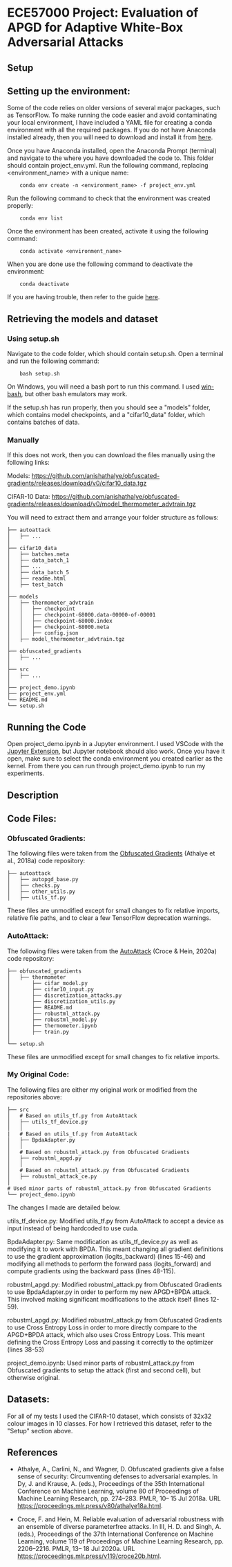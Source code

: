 # ECE57000 Project: Evaluation of APGD for Adaptive White-Box Adversarial Attacks

## **Setup**
## Setting up the environment:
Some of the code relies on older versions of several major packages, such as TensorFlow. To make running the code easier and avoid contaminating your local environment, I have included a YAML file for creating a conda environment with all the required packages. If you do not have Anaconda installed already, then you will need to download and install it from [here](https://www.anaconda.com/products/distribution).

Once you have Anaconda installed, open the Anaconda Prompt (terminal) and navigate to the where you have downloaded the code to. This folder should contain project_env.yml. Run the following command, replacing <environment_name> with a unique name:

```
    conda env create -n <environment_name> -f project_env.yml
```

Run the following command to check that the environment was created properly:

```
    conda env list
```

Once the environment has been created, activate it using the following command:

```
    conda activate <environment_name>
```

When you are done use the following command to deactivate the environment:

```
    conda deactivate
```

If you are having trouble, then refer to the guide [here](https://conda.io/projects/conda/en/latest/user-guide/tasks/manage-environments.html).

## Retrieving the models and dataset
### Using setup.sh
Navigate to the code folder, which should contain setup.sh. Open a terminal and run the following command:

```
    bash setup.sh
```

On Windows, you will need a bash port to run this command. I used [win-bash](https://win-bash.sourceforge.net/), but other bash emulators may work.

If the setup.sh has run properly, then you should see a "models" folder, which contains model checkpoints, and a "cifar10_data" folder, which contains batches of data.

### Manually
If this does not work, then you can download the files manually using the following links:

Models: https://github.com/anishathalye/obfuscated-gradients/releases/download/v0/cifar10_data.tgz

CIFAR-10 Data: https://github.com/anishathalye/obfuscated-gradients/releases/download/v0/model_thermometer_advtrain.tgz

You will need to extract them and arrange your folder structure as follows:

```
├── autoattack
│   ├── ...
│
├── cifar10_data
│   ├── batches.meta
│   ├── data_batch_1
│   ├── ...
│   ├── data_batch_5
│   ├── readme.html
│   ├── test_batch
│
├── models
│   ├── thermometer_advtrain
│   │   ├── checkpoint
│   │   ├── checkpoint-68000.data-00000-of-00001
│   │   ├── checkpoint-68000.index
│   │   ├── checkpoint-68000.meta
│   │   ├── config.json
│   ├── model_thermometer_advtrain.tgz
│
├── obfuscated_gradients
│   ├── ...
│
├── src
│   ├── ...
│
├── project_demo.ipynb
├── project_env.yml
└── README.md
└── setup.sh
```

## Running the Code
Open project_demo.ipynb in a Jupyter environment. I used VSCode with the [Jupyter Extension](https://marketplace.visualstudio.com/items?itemName=ms-toolsai.jupyter), but Jupyter notebook should also work. Once you have it open, make sure to select the conda environment you created earlier as the kernel. From there you can run through project_demo.ipynb to run my experiments.


## **Description**
## Code Files:
### Obfuscated Gradients:
The following files were taken from the [Obfuscated Gradients](https://github.com/anishathalye/obfuscated-gradients) (Athalye et al., 2018a) code repository:

```
├── autoattack
│   ├── autopgd_base.py
│   ├── checks.py
│   ├── other_utils.py
│   ├── utils_tf.py
```

These files are unmodified except for small changes to fix relative imports, relative file paths, and to clear a few TensorFlow deprecation warnings.


### AutoAttack:
The following files were taken from the [AutoAttack](https://github.com/fra31/auto-attack) (Croce & Hein, 2020a) code repository:

```
├── obfuscated_gradients
│   ├── thermometer
│       ├── cifar_model.py
│       ├── cifar10_input.py
│       ├── discretization_attacks.py
│       ├── discretization_utils.py
│       ├── README.md
│       ├── robustml_attack.py
│       ├── robustml_model.py
│       ├── thermometer.ipynb
│       ├── train.py
│
└── setup.sh
```

These files are unmodified except for small changes to fix relative imports.
### My Original Code:
The following files are either my original work or modified from the repositories above:
```
├── src
│   # Based on utils_tf.py from AutoAttack
│   ├── utils_tf_device.py
│   │
|   # Based on utils_tf.py from AutoAttack
│   ├── BpdaAdapter.py
│   │
│   # Based on robustml_attack.py from Obfuscated Gradients
│   ├── robustml_apgd.py
│   │
│   # Based on robustml_attack.py from Obfuscated Gradients
│   ├── robustml_attack_ce.py
│
# Used minor parts of robustml_attack.py from Obfuscated Gradients
└── project_demo.ipynb  
```
The changes I made are detailed below.

utils_tf_device.py: Modified utils_tf.py from AutoAttack to accept a device as input instead of being hardcoded to use cuda.

BpdaAdapter.py: Same modification as utils_tf_device.py as well as modifying it to work with BPDA. This meant changing all gradient definitions to use the gradient approximation (logits_backward) (lines 15-46) and modifying all methods to perform the forward pass (logits_forward) and compute gradients using the backward pass (lines 48-115).

robustml_apgd.py: Modified robustml_attack.py from Obfuscated Gradients to use BpdaAdapter.py in order to perform my new APGD+BPDA attack. This involved making significant modifications to the attack itself (lines 12-59).

robustml_apgd.py: Modified robustml_attack.py from Obfuscated Gradients to use Cross Entropy Loss in order to more directly compare to the APGD+BPDA attack, which also uses Cross Entropy Loss. This meant defining the Cross Entropy Loss and passing it correctly to the optimizer (lines 38-53)

project_demo.ipynb: Used minor parts of robustml_attack.py from Obfuscated gradients to setup the attack (first and second cell), but otherwise original.


## Datasets:
For all of my tests I used the CIFAR-10 dataset, which consists of 32x32 colour images in 10 classes. For how I retrieved this dataset, refer to the "Setup" section above.

## **References**
 - Athalye, A., Carlini, N., and Wagner, D. Obfuscated gradients give a false sense of security: Circumventing defenses to adversarial examples. In Dy, J. and Krause, A. (eds.), Proceedings of the 35th International Conference on Machine Learning, volume 80 of Proceedings of Machine Learning Research, pp. 274–283. PMLR, 10– 15 Jul 2018a. URL https://proceedings.mlr.press/v80/athalye18a.html.

 - Croce, F. and Hein, M. Reliable evaluation of adversarial robustness with an ensemble of diverse parameterfree attacks. In III, H. D. and Singh, A. (eds.), Proceedings of the 37th International Conference on Machine Learning, volume 119 of Proceedings of Machine Learning Research, pp. 2206–2216. PMLR, 13– 18 Jul 2020a. URL https://proceedings.mlr.press/v119/croce20b.html.
